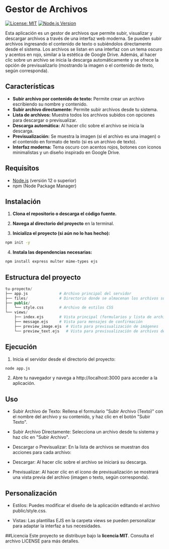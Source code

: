 # Gestor de Archivos
[![License: MIT](https://img.shields.io/badge/License-MIT-yellow.svg)](https://opensource.org/licenses/MIT)
[![Node.js Version](https://img.shields.io/badge/Node.js-20.x-blue.svg)](https://nodejs.org/)

Esta aplicación es un gestor de archivos que permite subir, visualizar y descargar archivos a través de una interfaz web moderna. Se pueden subir archivos ingresando el contenido de texto o subiéndolos directamente desde el sistema. Los archivos se listan en una interfaz con un tema oscuro y acentos en rojo, similar a la estética de Google Drive. Además, al hacer clic sobre un archivo se inicia la descarga automáticamente y se ofrece la opción de previsualizarlo (mostrando la imagen o el contenido de texto, según corresponda).

## Características

- **Subir archivo por contenido de texto:** Permite crear un archivo escribiendo su nombre y contenido.
- **Subir archivo directamente:** Permite subir archivos desde tu sistema.
- **Lista de archivos:** Muestra todos los archivos subidos con opciones para descargar o previsualizar.
- **Descarga automática:** Al hacer clic sobre el archivo se inicia la descarga.
- **Previsualización:** Se muestra la imagen (si el archivo es una imagen) o el contenido en formato de texto (si es un archivo de texto).
- **Interfaz moderna:** Tema oscuro con acentos rojos, botones con iconos minimalistas y un diseño inspirado en Google Drive.

## Requisitos

- [Node.js](https://nodejs.org/) (versión 12 o superior)
- npm (Node Package Manager)

## Instalación

1. **Clona el repositorio o descarga el código fuente.**

2. **Navega al directorio del proyecto** en la terminal.
3. **Inicializa el proyecto (si aún no lo has hecho):**
```bash
npm init -y
```
4. **Instala las dependencias necesarias:**
```bash
npm install express multer mime-types ejs
```

## Estructura del proyecto
```php
tu-proyecto/
├── app.js              # Archivo principal del servidor
├── files/              # Directorio donde se almacenan los archivos subidos
├── public/
│   └── style.css       # Archivo de estilos CSS
└── views/
    ├── index.ejs       # Vista principal (formularios y lista de archivos)
    ├── message.ejs     # Vista para mensajes de confirmación
    ├── preview_image.ejs  # Vista para previsualización de imágenes
    └── preview_text.ejs   # Vista para previsualización de archivos de texto
```

## Ejecución
1. Inicia el servidor desde el directorio del proyecto:
```bash
node app.js
```
2. Abre tu navegador y navega a http://localhost:3000 para acceder a la aplicación.

## Uso
- Subir Archivo de Texto:
Rellena el formulario "Subir Archivo (Texto)" con el nombre del archivo y su contenido, y haz clic en el botón "Subir Texto".

- Subir Archivo Directamente:
Selecciona un archivo desde tu sistema y haz clic en "Subir Archivo".

- Descargar o Previsualizar:
En la lista de archivos se muestran dos acciones para cada archivo:

- Descargar: Al hacer clic sobre el archivo se iniciará su descarga.
- Previsualizar: Al hacer clic en el icono de previsualización se mostrará una vista previa del archivo (imagen o texto, según corresponda).

## Personalización
- Estilos:
Puedes modificar el diseño de la aplicación editando el archivo public/style.css.

- Vistas:
Las plantillas EJS en la carpeta views se pueden personalizar para adaptar la interfaz a tus necesidades.

##Licencia
Este proyecto se distribuye bajo la **licencia MIT**. Consulta el archivo LICENSE para más detalles.
